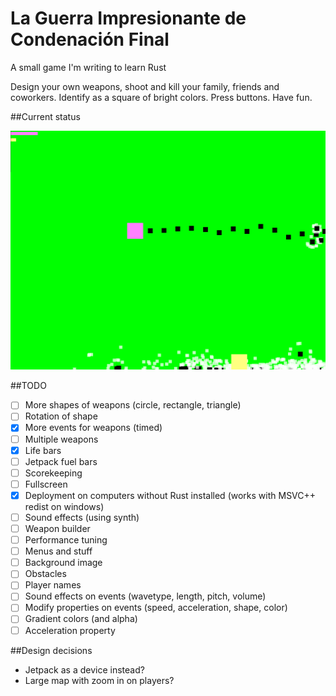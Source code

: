 # La Guerra Impresionante de Condenación Final
A small game I'm writing to learn Rust

Design your own weapons, shoot and kill your family, friends and coworkers. Identify as a square of bright colors. Press buttons. Have fun.

##Current status

![2016-06-21](https://raw.githubusercontent.com/joelwkall/lgidcf/master/screenshots/2016-06-21.png "2016-05-26")

##TODO

* [ ] More shapes of weapons (circle, rectangle, triangle)
* [ ] Rotation of shape
* [X] More events for weapons (timed)
* [ ] Multiple weapons
* [X] Life bars
* [ ] Jetpack fuel bars
* [ ] Scorekeeping
* [ ] Fullscreen
* [X] Deployment on computers without Rust installed (works with MSVC++ redist on windows)
* [ ] Sound effects (using synth)
* [ ] Weapon builder
* [ ] Performance tuning
* [ ] Menus and stuff
* [ ] Background image
* [ ] Obstacles
* [ ] Player names
* [ ] Sound effects on events (wavetype, length, pitch, volume)
* [ ] Modify properties on events (speed, acceleration, shape, color)
* [ ] Gradient colors (and alpha)
* [ ] Acceleration property

##Design decisions

- Jetpack as a device instead?
- Large map with zoom in on players?